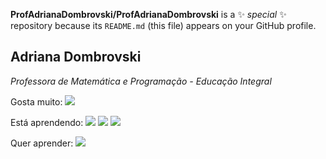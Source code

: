 
**ProfAdrianaDombrovski/ProfAdrianaDombrovski** is a ✨ _special_ ✨ repository because its `README.md` (this file) appears on your GitHub profile.

## Adriana Dombrovski
_Professora de Matemática e Programação - Educação Integral_

Gosta muito: ![](https://img.shields.io/badge/Scratch-4D97FF?style=for-the-badge&logo=Scratch&logoColor=white)

Está aprendendo:
![](https://img.shields.io/badge/JavaScript-323330?style=for-the-badge&logo=javascript&logoColor=F7DF1E) ![](https://img.shields.io/badge/HTML5-E34F26?style=for-the-badge&logo=html5&logoColor=white)  ![](https://img.shields.io/badge/CSS3-1572B6?style=for-the-badge&logo=css3&logoColor=white) 

Quer aprender:
![](https://img.shields.io/badge/Python-FFD43B?style=for-the-badge&logo=python&logoColor=blue)


